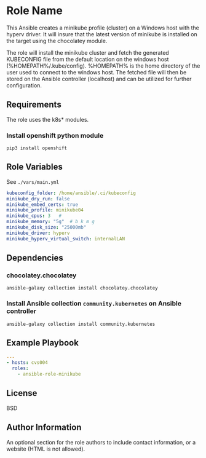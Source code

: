 Role Name
=========

This Ansible creates a minikube profile (cluster) on a Windows host with the hyperv driver. It will insure that the latest version of minikube is installed on the target using the chocolatey module.

The role will install the minikube cluster and fetch the generated KUBECONFIG file from the default location on the windows host (%HOMEPATH%/.kube/config). %HOMEPATH% is the home directory of the user used to connect to the windows host. The fetched file will then be stored on the Ansible controller (localhost) and can be utilized for further configuration.

Requirements
------------

The role uses the k8s* modules.

### Install openshift python module

```console
pip3 install openshift
```

Role Variables
--------------
See `./vars/main.yml`

```yaml
kubeconfig_folder: /home/ansible/.ci/kubeconfig
minikube_dry_run: false
minikube_embed_certs: true
minikube_profile: minikube04
minikube_cpus: 3   # 
minikube_memory: "5g"  # b k m g
minikube_disk_size: "25000mb"
minikube_driver: hyperv
minikube_hyperv_virtual_switch: internalLAN
```

Dependencies
------------

### chocolatey.chocolatey

```console
ansible-galaxy collection install chocolatey.chocolatey
```

### Install Ansible collection `community.kubernetes` on Ansible controller

```console
ansible-galaxy collection install community.kubernetes
```


Example Playbook
----------------

```yaml
---
- hosts: cvs004
  roles:
    - ansible-role-minikube
```

License
-------

BSD

Author Information
------------------

An optional section for the role authors to include contact information, or a website (HTML is not allowed).


